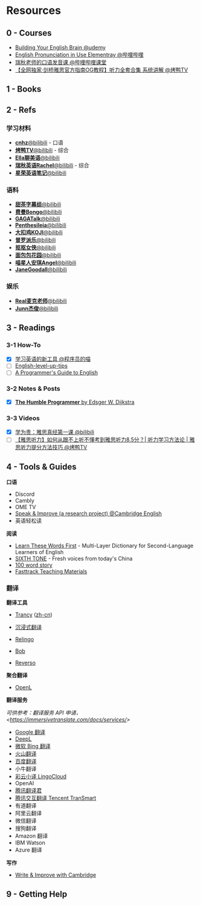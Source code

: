 # Resources

## 0 - Courses

-   [Building Your English Brain @udemy](https://www.udemy.com/course/building-your-english-brain/)
-   [English Pronunciation in Use Elementray @哔哩哔哩](https://www.bilibili.com/video/BV1YV411W71G/)
-   [瑞秋老师的口语发音课 @哔哩哔哩课堂](https://www.bilibili.com/cheese/play/ss359)
-   [【全网独家·剑桥雅思官方指南OG教程】听力全套合集 系统讲解 @烤鸭TV](https://www.bilibili.com/video/BV1bm4y197Ss/)

## 1 - Books

## 2 - Refs

### 学习材料

-   [**cnhz**@bilibili](https://space.bilibili.com/26658874/) - 口语
-   [**烤鸭TV**@bilibili](https://space.bilibili.com/491240131/) - 综合
-   [**Ella聊美语**@bilibili](https://space.bilibili.com/340223423/)
-   [**瑞秋英语Rachel**@bilibili](https://space.bilibili.com/631186842/) - 综合
-   [**星荣英语笔记**@bilibili](https://space.bilibili.com/160507280/)

### 语料

-   [**甜茶字幕组**@bilibili](https://space.bilibili.com/203486642/)
-   [**费曼Bongo**@bilibili](https://space.bilibili.com/524836274/)
-   [**GAGATalk**@bilibili](https://space.bilibili.com/663178903/)
-   [**Penthesileia**@bilibili](https://space.bilibili.com/514051666/)
-   [**大扣鸡KOJI**@bilibili](https://space.bilibili.com/21143532/)
-   [**普罗派乐**@bilibili](https://space.bilibili.com/96094291/)
-   [**抠抠女侠**@bilibili](https://space.bilibili.com/5298203/)
-   [**面包包花园**@bilibili](https://space.bilibili.com/1441657459/)
-   [**喵星人安琪Angel**@bilibili](https://space.bilibili.com/62055068/)
-   [**JaneGoodall**@bilibili](https://space.bilibili.com/662163337/)

### 娱乐

-   [**Real麦克老师**@bilibili](https://space.bilibili.com/19859602)
-   [**Junn杰俊**@bilibili](https://space.bilibili.com/25356402/)

## 3 - Readings

### 3-1 How-To

-   [x] [学习英语的新工具 @程序员的喵](https://catcoding.me/p/new_english_tools/)
-   [ ] [English-level-up-tips](https://byoungd.github.io/English-level-up-tips/#/)
-   [ ] [A Programmer's Guide to English](https://a-programmers-guide-to-english.harryyu.me/)

### 3-2 Notes & Posts

-   [x] [**The Humble Programmer** by Edsger W. Dijkstra](https://www.cs.utexas.edu/~EWD/transcriptions/EWD03xx/EWD340.html)

### 3-3 Videos

-   [x] [学为贵：雅思真经第一课 @bilibili](https://www.bilibili.com/video/BV1c54y187SH/)
-   [ ] [【雅思听力】如何从跟不上听不懂考到雅思听力8.5分？| 听力学习方法论 | 雅思听力提分方法技巧 @烤鸭TV](https://www.bilibili.com/video/BV1Y7411j733/)

## 4 - Tools & Guides

**口语**

-   Discord
-   Cambly
-   OME TV
-   [Speak & Improve (a research project) @Cambridge English](https://speakandimprove.com/)
-   英语轻松读

**阅读**

-   [Learn These Words First](https://learnthesewordsfirst.com/) - Multi-Layer Dictionary for Second-Language Learners of English
-   [SIXTH TONE](https://www.sixthtone.com/) - Fresh voices from today's China
-   [100 word story](https://100wordstory.org/)
-   [Fasttrack Teaching Materials](https://fasttrackteaching.com/)

### 翻译

**翻译工具**

-   [Trancy](https://www.trancy.org/) ([zh-cn](https://www.trancy.org/zh-cn))
-   [沉浸式翻译](https://immersivetranslate.com/)
-   [Relingo](https://cn.relingo.net/zh/index)
-   [Bob](https://bobtranslate.com/)

-   [Reverso](https://www.reverso.net/文字翻译)

**聚合翻译**

-   [OpenL](https://openl.club/)

**翻译服务**

*可供参考：翻译服务 API 申请，<<https://immersivetranslate.com/docs/services/>>*

-   [Google 翻译](https://translate.google.com/?hl=zh-CN)
-   [DeepL](https://www.deepl.com/translator#en/zh/)
-   [微软 Bing 翻译](https://www.bing.com/translator?mkt=zh-CN)
-   [火山翻译](https://translate.volcengine.com/)
-   [百度翻译](https://fanyi.baidu.com/)
-   小牛翻译
-   [彩云小译 LingoCloud](https://fanyi.caiyunapp.com/#/)
-   OpenAI
-   [腾讯翻译君](https://fanyi.qq.com/)
-   [腾讯交互翻译 Tencent TranSmart](https://transmart.qq.com/)
-   有道翻译
-   阿里云翻译
-   微信翻译
-   搜狗翻译
-   Amazon 翻译
-   IBM Watson
-   Azure 翻译

**写作**

-   [Write & Improve with Cambridge](https://writeandimprove.com/)

## 9 - Getting Help